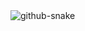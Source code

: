 <picture>
  <source media="(prefers-color-scheme: dark)" srcset="github-contribution-grid-snake-dark (1).svg" />
  <source media="(prefers-color-scheme: light)" srcset="github-contribution-grid-snake-dark (1).svg" />
  <img alt="github-snake" src="github-contribution-grid-snake-dark (1).svg" />
</picture>
